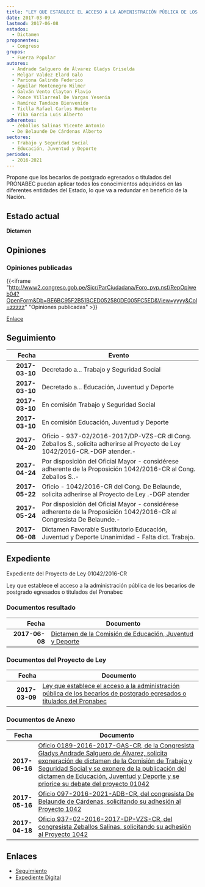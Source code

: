 ```yaml
---
title: "LEY QUE ESTABLECE EL ACCESO A LA ADMINISTRACIÓN PÚBLICA DE LOS BECARIOS DE POSTGRADO EGRESADOS O TITULADOS DEL PRONABEC"
date: 2017-03-09
lastmod: 2017-06-08
estados: 
  - Dictamen
proponentes: 
  - Congreso
grupos: 
  - Fuerza Popular
autores: 
  - Andrade Salguero de Álvarez Gladys Griselda
  - Melgar Valdez Elard Galo
  - Pariona Galindo Federico
  - Aguilar Montenegro Wilmer
  - Galván Vento Clayton Flavio
  - Ponce Villarreal De Vargas Yesenia
  - Ramírez Tandazo Bienvenido
  - Ticlla Rafael Carlos Humberto
  - Yika García Luis Alberto
adherentes: 
  - Zeballos Salinas Vicente Antonio
  - De Belaunde De Cárdenas Alberto
sectores: 
  - Trabajo y Seguridad Social
  - Educación, Juventud y Deporte
periodos: 
  - 2016-2021
---
```


Propone que los becarios de postgrado egresados o titulados del PRONABEC puedan aplicar todos los conocimientos adquiridos en las diferentes entidades del Estado, lo que va a redundar en beneficio de la Nación.


## Estado actual

**Dictamen**

## Opiniones

### Opiniones publicadas

{{<iframe "http://www2.congreso.gob.pe/Sicr/ParCiudadana/Foro_pvp.nsf/RepOpiweb04?OpenForm&Db=BE6BC95F2B51BCED052580DE005FC5ED&View=yyyy&Col=zzzzz" "Opiniones publicadas" >}}

[Enlace](http://www2.congreso.gob.pe/Sicr/ParCiudadana/Foro_pvp.nsf/RepOpiweb04?OpenForm&Db=BE6BC95F2B51BCED052580DE005FC5ED&View=yyyy&Col=zzzzz)

## Seguimiento

| Fecha | Evento |
|------:|--------|
| **2017-03-10** | Decretado a... Trabajo y Seguridad Social|
| **2017-03-10** | Decretado a... Educación, Juventud y Deporte|
| **2017-03-10** | En comisión Trabajo y Seguridad Social|
| **2017-03-10** | En comisión Educación, Juventud y Deporte|
| **2017-04-20** | Oficio - 937-02/2016-2017/DP-VZS-CR dl Cong. Zeballos S., solicita adherirse al Proyecto de Ley 1042/2016-CR.-DGP atender.-|
| **2017-04-24** | Por disposición del Oficial Mayor - considérese adherente de la Proposición 1042/2016-CR al Cong. Zeballos S..-|
| **2017-05-22** | Oficio - 1042/2016-CR del Cong. De Belaunde, solicita adherirse al Proyecto de Ley .-DGP atender|
| **2017-05-24** | Por disposición del Oficial Mayor - considérese adherente de la Proposición 1042/2016-CR al Congresista De Belaunde.-|
| **2017-06-08** | Dictamen Favorable Sustitutorio Educación, Juventud y Deporte Unanimidad - Falta dict. Trabajo.|


## Expediente

Expediente del Proyecto de Ley 01042/2016-CR

Ley que establece el acceso a la administración pública de los becarios de postgrado egresados o titulados del Pronabec


### Documentos resultado

| Fecha | Documento |
|------:|--------|
| **2017-06-08** | [Dictamen de la Comisión de Educación, Juventud y Deporte](http://www.leyes.congreso.gob.pe/Documentos/2016_2021/Dictamenes/Proyectos_de_Ley/01042DC10MAY20170608.pdf) |

### Documentos del Proyecto de Ley

| Fecha | Documento |
|------:|--------|
| **2017-03-09** | [Ley que establece el acceso a la administración pública de los becarios de postgrado egresados o titulados del Pronabec](http://www.leyes.congreso.gob.pe/Documentos/2016_2021/Proyectos_de_Ley_y_de_Resoluciones_Legislativas/PL0104220170309..pdf) |

### Documentos de Anexo

| Fecha | Documento |
|------:|--------|
| **2017-06-16** | [Oficio 0189-2016-2017-GAS-CR, de la Congresista Gladys Andrade Salguero de Álvarez, solicita exoneración de dictamen de la Comisión de Trabajo y Seguridad Social y se exonere de la publicación del dictamen de Educación, Juventud y Deporte y se priorice su debate del proyecto 01042](http://www.leyes.congreso.gob.pe/Documentos/2016_2021/Oficios/Congresistas/OFICIO-0189-2016-2017-GAS-CR.pdf) |
| **2017-05-16** | [Oficio 097-2016-2021-ADB-CR, del congresista De Belaunde de Cárdenas, solicitando su adhesión al Proyecto 1042](http://www.leyes.congreso.gob.pe/Documentos/2016_2021/Oficios/Congresistas/OFICIO-097-2016-2021-ADB-CR.pdf) |
| **2017-04-18** | [Oficio 937-02-2016-2017-DP-VZS-CR, del congresista Zeballos Salinas, solicitando su adhesión al Proyecto 1042](http://www.leyes.congreso.gob.pe/Documentos/2016_2021/Adhesiones/Proyectos_de_Ley/OFICIO-937-02-2016-2017-DP-VZS-CR.pdf) |

## Enlaces 

- [Seguimiento](http://www2.congreso.gob.pe/Sicr/TraDocEstProc/CLProLey2016.nsf/f7fff46988ca05b1052578e100829cc7/5bb91f676d00858a052580de005e09c3?OpenDocument)
- [Expediente Digital](http://www2.congreso.gob.pehttp://www2.congreso.gob.pe/Sicr/TraDocEstProc/CLProLey2016.nsf/f7fff46988ca05b1052578e100829cc7/5bb91f676d00858a052580de005e09c3?OpenDocument&Click=05257FB7005EB655.eb71d0cf91d8294e05256cdf006b5706/$Body/0.1C6C)
